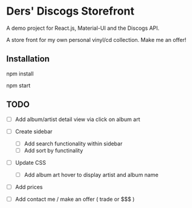 # Ders' Discogs Storefront
A demo project for React.js, Material-UI and the Discogs API.

A store front for my own personal vinyl/cd collection. Make me an offer!

## Installation
npm install

npm start

## TODO
- [ ] Add album/artist detail view via click on album art
- [ ] Create sidebar
    - [ ] Add search functionality within sidebar 
    - [ ] Add sort by functinality
- [ ] Update CSS
    - [ ] Add album art hover to display artist and album name
- [ ] Add prices
- [ ] Add contact me / make an offer ( trade or $$$ ) 

